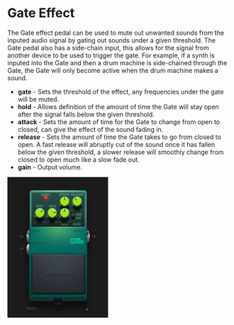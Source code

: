 # Gate Effect

The Gate effect pedal can be used to mute out unwanted sounds from the
inputed audio signal by gating out sounds under a given threshold. The
Gate pedal also has a side-chain input, this allows for the signal from
another device to be used to trigger the gate. For example, if a synth
is inputed into the Gate and then a drum machine is side-chained through
the Gate, the Gate will only become active when the drum machine makes a
sound.

  - **gate** - Sets the threshold of the effect, any frequencies under
    the gate will be muted.
  - **hold** - Allows definition of the amount of time the Gate will
    stay open after the signal falls below the given threshold.
  - **attack** - Sets the amount of time for the Gate to change from
    open to closed, can give the effect of the sound fading in.
  - **release** - Sets the amount of time the Gate takes to go from
    closed to open. A fast release will abruptly cut of the sound once
    it has fallen below the given threshold, a slower release will
    smoothly change from closed to open much like a slow fade out.
  - **gain** - Output volume.

![/images/gate.png](/images/gate.png
"/images/gate.png")
